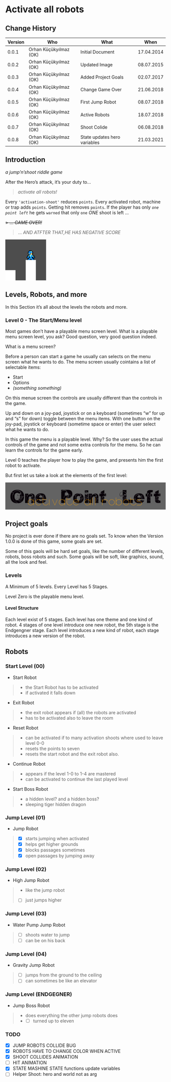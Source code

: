 # Activate all robots

## Change History

| Version | Who                    | What                         | When       |
| ------- | ---------------------- | ---------------------------- | ---------- |
| 0.0.1   | Orhan Küçükyılmaz (OK) | Initial Document             | 17.04.2014 |
| 0.0.2   | Orhan Küçükyılmaz (OK) | Updated Image                | 08.07.2015 |
| 0.0.3   | Orhan Küçükyılmaz (OK) | Added Project Goals          | 02.07.2017 |
| 0.0.4   | Orhan Küçükyılmaz (OK) | Change Game Over             | 21.06.2018 |
| 0.0.5   | Orhan Küçükyılmaz (OK) | First Jump Robot             | 08.07.2018 |
| 0.0.6   | Orhan Küçükyılmaz (OK) | Active Robots                | 18.07.2018 |
| 0.0.7   | Orhan Küçükyılmaz (OK) | Shoot Colide                 | 06.08.2018 |
| 0.0.8   | Orhan Küçükyılmaz (OK) | State updates hero variables | 21.03.2021 |

## Introduction

*a jump’n’shoot riddle game*

After the Hero’s attack, it’s your duty to…

> *activate all robots\!*

Every `'activation-shoot'` reduces `points`. Every activated robot,
machine or trap adds `points`. Getting hit removes `points`. If the
player has only *`one point left`* he gets `warned` that only `one`
*ONE* shoot is left …

~~\> … *GAME OVER\!*~~

> … *AND ATFTER THAT,HE HAS NEGATIVE SCORE*

![His name is mini](./src/assets/img/mini.png "His name is mini")

## Levels, Robots, and more

In this Section it’s all about the levels the robots and more.

### Level 0 - The Start/Menu level

Most games don’t have a playable menu screen level. What is a playable menu screen
level, you ask? Good question, very good question indeed.

What is a menu screen?

Before a person can start a game he usually can selects on the menu screen what he
wants to do. The menu screen usually cointains a list of selectable items:

  - Start
  - Options
  - _(something something)_

On this menue screen the controls are usually different than the controls in the game.

Up and down on a joy-pad, joystick or on a keyboard (sometimes “w” for
up and “s” for down) toggle between the menu items. With one button on
the joy-pad, joystick or keyboard (sometime space or enter) the user
select what he wants to do.

In this game the menu is a playable level. Why? So the user uses the
actual controls of the game and not some extra controls for the menu. So
he can learn the controls for the game early.

Level 0 teaches the player how to play the game, and presents him the
first robot to activate.

But first let us take a look at the elements of the first level:

![The Title](./src/assets/img/title.png "The Title")

## Project goals

No project is ever done if there are no goals set. To know when the
Version 1.0.0 is done of this game, some goals are set.

Some of this gaols will be hard set goals, like the number of different
levels, robots, boss robots and such. Some goals will be soft, like
graphics, sound, all the look and feel.

### Levels

A Minimum of 5 levels.
Every Level has 5 Stages.

Level Zero is the playable menu level.


#### Level Structure

Each level exist of 5 stages. Each level has one theme and one kind of robot.
4 stages of one level introduce one new robot, the 5th stage is the Endgengner stage.
Each level introduces a new kind of robot,
each stage introduces a new version of the robot.

## Robots

### Start Level (00)

  - Start Robot

>   - the Start Robot has to be activated
>   - if activated it falls down

  - Exit Robot

>   - the exit robot appears if (all) the robots are activated
>   - has to be activated also to leave the room

  - Reset Robot

>   - can be activated if to many activation shoots where used to leave
>     level 0-0
>   - resets the points to seven
>   - resets the start robot and the exit robot also.

  - Continue Robot

>   - appears if the level 1-0 to 1-4 are mastered
>   - can be activated to continue the last played level

  - Start Boss Robot

>   - a hidden level? and a hidden boss?
>   - sleeping tiger hidden dragon

### Jump Level (01)

  - Jump Robot

>   - [x] starts jumping when activated
>   - [x] helps get higher grounds
>   - [x] blocks passages sometimes
>   - [x] open passages by jumping away

### Jump Level (02)

  - High Jump Robot

>   - like the jump robot
>   -  [ ] just jumps higher

### Jump Level (03)

  - Water Pump Jump Robot

>   - [ ] shoots water to jump
>   - [ ]  can be on his back

### Jump Level (04)

  - Gravity Jump Robot

>   - [ ] jumps from the ground to the ceiling
>   - [ ] can sometimes be like an elevator

### Jump Level (ENDGEGNER)

  - Jump Boss Robot

>   - does everything the other jump robots does
>   -  - [ ] turned up to eleven

### TODO

  - [x] JUMP ROBOTS COLLIDE BUG
  - [x] ROBOTS HAVE TO CHANGE COLOR WHEN ACTIVE
  - [x] SHOOT COLLIDES ANIMATION
  - [ ] HIT ANIMATION
  - [x] STATE MASHINE STATE functions update variables
  - [ ] Helper Shoot: hero and world not as arg
